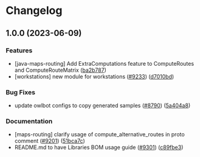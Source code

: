# Changelog

## 1.0.0 (2023-06-09)


### Features

* [java-maps-routing] Add ExtraComputations feature to ComputeRoutes and ComputeRouteMatrix ([ba2b787](https://github.com/ddixit14/google-cloud-java/commit/ba2b7873ee8619f32c1591dd408db60c9c1eda37))
* [workstations] new module for workstations ([#9233](https://github.com/ddixit14/google-cloud-java/issues/9233)) ([d7010bd](https://github.com/ddixit14/google-cloud-java/commit/d7010bdbe1092c4ab9b39b30690c5c297f405d26))


### Bug Fixes

* update owlbot configs to copy generated samples ([#8790](https://github.com/ddixit14/google-cloud-java/issues/8790)) ([5a404a8](https://github.com/ddixit14/google-cloud-java/commit/5a404a8a0de9e2123c65e83f3f24fb770387f639))


### Documentation

* [maps-routing] clarify usage of compute_alternative_routes in proto comment ([#9201](https://github.com/ddixit14/google-cloud-java/issues/9201)) ([51bca7c](https://github.com/ddixit14/google-cloud-java/commit/51bca7cc03768ee6e1064c184393ac914b5f013f))
* README.md to have Libraries BOM usage guide ([#9301](https://github.com/ddixit14/google-cloud-java/issues/9301)) ([c89fbe3](https://github.com/ddixit14/google-cloud-java/commit/c89fbe3d59429c01de3e3130aad293cdaf6b5a5d))

